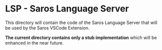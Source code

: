 # LSP - Saros Language Server
This directory will contain the code of the Saros Language Server that
will be used by the Saros VSCode Extension.

**The current directory contains only a stub implementation** which will
be enhanced in the near future.
